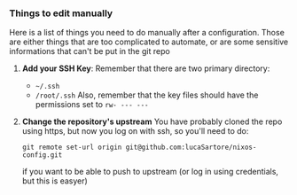 ### Things to edit manually


Here is a list of things you need to do manually after a configuration.
Those are either things that are too complicated to automate, or are
some sensitive informations that can't be put in the git repo

1) **Add your SSH Key**:
    Remember that there are two primary directory:
     - `~/.ssh`
     - `/root/.ssh`
    Also, remember that the key files should have the permissions set to `rw- --- ---`

2) **Change the repository's upstream**
    You have probably cloned the repo using https, but now you log on with ssh, so you'll need to do:
    ```
    git remote set-url origin git@github.com:lucaSartore/nixos-config.git
    ```
    if you want to be able to push to upstream (or log in using credentials, but this is easyer)


